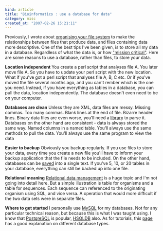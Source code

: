 ```yaml
--- 
kind: article
title: "Bioinformatics : use a database for data"
category: misc
created_at: "2007-02-26 15:21:11"
---
```

Previously, I wrote about <a href="http://www.bioinformaticszen.com/2007/02/organising-yourself-as-a-dry-lab-scientist/">organising your file system</a> to make the relationships between files that produce data, and files containing data more descriptive. One of the best tips I've been given, is to store all my data in a database. Regardless of what the data is, or how <a href="http://www.webinknow.com/2006/10/the_gobbledygoo.html">"mission critical"</a>. Here are some reasons to use a database, rather than files, to store your data.

<!--more-->

<strong>Location independent</strong>
You create a perl script that analyses file A. You later move file A. So you have to update your perl script with the new location. What if you've got a perl script that analyses file A, B, C etc. Or if you've moved the file several months ago, and you can't rember which is the one you need.
Instead, if you have everything as tables in a database, you can pull the data, location independently. The database doesn't even need to be on your computer.

<strong>Databases are clean</strong>
Unless they are XML, data files are messy. Missing commas. Too many commas. Blank lines at the end of file. Bizarre header lines. Binary data files are even worse, you'll need a <a href="http://jakarta.apache.org/poi/">library</a> to parse it. Databases on the other hand are consistent - data is always stored the same way. Named columns in a named table. You'll always use the same methods to pull the data. You'll always use the same program to view the data

<strong>Easier to backup</strong>
Obviously you backup regularly. If you use files to store your data, every time you create a new file you'll have to inform your backup application that the file needs to be included. On the other hand, databases can be <a href="http://dev.mysql.com/doc/refman/5.0/en/mysqldump.html">saved</a> into a single text. If you've 5, 10, or 20 tables in your database, everything can still be backed up into one file.

<strong>Relational meaning</strong>
<a href="http://en.wikipedia.org/wiki/Relational_database">Relational data management</a> is a huge topic and I'm not going into detail here. But a simple illustration is table for organisms and a table for sequences. Each sequence can referenced to the originating organism using SQL, and vice versa. A operation that would more difficult if the two data sets were in separate files.

<strong>Where to get started</strong>
I personally use <a href="http://www.mysql.com/">MySQL</a> for my databases. Not for any particular technical reason, but because this is what I was taught using. I know that <a href="http://www.postgresql.org/">PostgreSQL</a> is popular, <a href="http://hsqldb.org/">HSQLDB</a> also. As for tutorials, this <a href="http://audilab.bmed.mcgill.ca/~funnell/Bacon/DBMS/dbms.html">page</a> has a good explanation on different database types.
